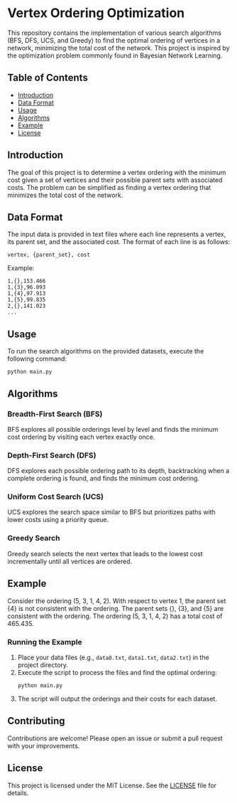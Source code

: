 # Vertex Ordering Optimization

This repository contains the implementation of various search algorithms (BFS, DFS, UCS, and Greedy) to find the optimal ordering of vertices in a network, minimizing the total cost of the network. This project is inspired by the optimization problem commonly found in Bayesian Network Learning.

## Table of Contents

- [Introduction](#introduction)
- [Data Format](#data-format)
- [Usage](#usage)
- [Algorithms](#algorithms)
- [Example](#example)
- [License](#license)

## Introduction

The goal of this project is to determine a vertex ordering with the minimum cost given a set of vertices and their possible parent sets with associated costs. The problem can be simplified as finding a vertex ordering that minimizes the total cost of the network.

## Data Format

The input data is provided in text files where each line represents a vertex, its parent set, and the associated cost. The format of each line is as follows:
```
vertex, {parent_set}, cost
```

Example:
```
1,{},153.466
1,{3},96.093
1,{4},97.913
1,{5},99.835
2,{},141.023
...
```

## Usage

To run the search algorithms on the provided datasets, execute the following command:
```
python main.py
```

## Algorithms

### Breadth-First Search (BFS)
BFS explores all possible orderings level by level and finds the minimum cost ordering by visiting each vertex exactly once.

### Depth-First Search (DFS)
DFS explores each possible ordering path to its depth, backtracking when a complete ordering is found, and finds the minimum cost ordering.

### Uniform Cost Search (UCS)
UCS explores the search space similar to BFS but prioritizes paths with lower costs using a priority queue.

### Greedy Search
Greedy search selects the next vertex that leads to the lowest cost incrementally until all vertices are ordered.

## Example

Consider the ordering (5, 3, 1, 4, 2). With respect to vertex 1, the parent set {4} is not consistent with the ordering. The parent sets {}, {3}, and {5} are consistent with the ordering. The ordering (5, 3, 1, 4, 2) has a total cost of 465.435.

### Running the Example

1. Place your data files (e.g., `data0.txt`, `data1.txt`, `data2.txt`) in the project directory.
2. Execute the script to process the files and find the optimal ordering:
   ```
   python main.py
   ```
3. The script will output the orderings and their costs for each dataset.

## Contributing

Contributions are welcome! Please open an issue or submit a pull request with your improvements.

## License

This project is licensed under the MIT License. See the [LICENSE](LICENSE) file for details.
